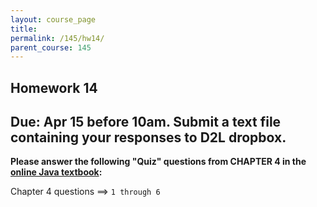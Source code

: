 ```yaml
---
layout: course_page
title: 
permalink: /145/hw14/
parent_course: 145
---
```


Homework 14
----

Due: Apr 15 before 10am. Submit a text file containing your responses to D2L dropbox.
----

**Please answer the following "Quiz" questions from CHAPTER 4 in the [online Java textbook](http://math.hws.edu/javanotes/):**

Chapter 4 questions ==> ```1 through 6```

